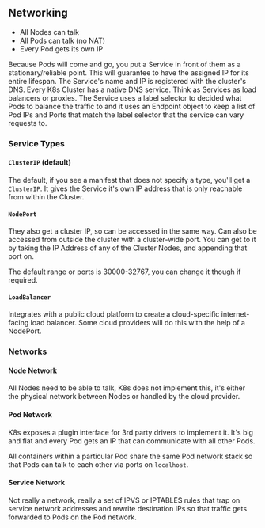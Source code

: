 ## Networking

- All Nodes can talk
- All Pods can talk (no NAT)
- Every Pod gets its own IP

Because Pods will come and go, you put a Service in front of them as a stationary/reliable point. This will guarantee to have the assigned IP for its entire lifespan. The Service's name and IP is registered with the cluster's DNS. Every K8s Cluster has a native DNS service. Think as Services as load balancers or proxies. The Service uses a label selector to decided what Pods to balance the traffic to and it uses an Endpoint object to keep a list of Pod IPs and Ports that match the label selector that the service can vary requests to.

### Service Types

#### `ClusterIP` (default)

The default, if you see a manifest that does not specify a type, you'll get a `ClusterIP`. It gives the Service it's own IP address that is only reachable from within the Cluster.

#### `NodePort`

They also get a cluster IP, so can be accessed in the same way. Can also be accessed from outside the cluster with a cluster-wide port. You can get to it by taking the IP Address of any of the Cluster Nodes, and appending that port on.

The default range or ports is 30000-32767, you can change it though if required.

#### `LoadBalancer`

Integrates with a public cloud platform to create a cloud-specific internet-facing load balancer. Some cloud providers will do this with the help of a NodePort.

### Networks

#### Node Network

All Nodes need to be able to talk, K8s does not implement this, it's either the physical network between Nodes or handled by the cloud provider.

#### Pod Network

K8s exposes a plugin interface for 3rd party drivers to implement it. It's big and flat and every Pod gets an IP that can communicate with all other Pods.

All containers within a particular Pod share the same Pod network stack so that Pods can talk to each other via ports on `localhost`.

#### Service Network

Not really a network, really a set of IPVS or IPTABLES rules that trap on service network addresses and rewrite destination IPs so that traffic gets forwarded to Pods on the Pod network.
